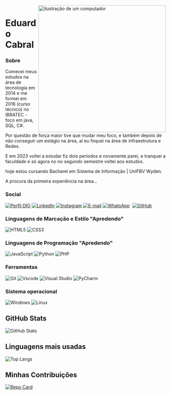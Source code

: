 <img src="https://avatars.githubusercontent.com/u/11303840?s=400&u=33128e966449da6e3e179e0510936a914cba12fe&v=4" alt="ilustração de um computador" min-width="400px" max-width="400px" width="400px" align="right">



# Eduardo Cabral
### Sobre
Comecei meus estudos na área de tecnologia em 2014 e me formei em 2016 (curso técnico) no IBRATEC - foco em java, SQL, C#.

Por questão de força maior tive que mudar meu foco, e também depois de não conseguir um estágio na área, aí eu foquei na área de infraestrutura e Redes.

E em 2023 voltei a estudar fiz dois períodos e novamente parei, e tranquei a faculdade e só agora no no segundo semestre voltei aos estudos.

hoje estou cursando Bacharel em Sistema de Informação | UniFBV Wyden.

A procura da primeira experiência na área…


### Social
[![Perfil DIO](https://img.shields.io/badge/-Meu%20Perfil%20na%20DIO-000000?style=for-the-badge&logo=gitbook&logoColor=white)](https://www.dio.me/users/educs85_ti)
[![LinkedIn](https://img.shields.io/badge/linkedin-%230077B5.svg?style=for-the-badge&logo=linkedin&logoColor=white)](https://www.linkedin.com/in/eduardo-cabral-21733221/)
[![Instagram](https://img.shields.io/badge/Instagram-%230077B5.svg?style=for-the-badge&logo=instagram&logoColor=white)](https://www.instagram.com/eduardoc85/)
[![E-mail](https://img.shields.io/badge/-Email-000?style=for-the-badge&logo=microsoft-outlook&logoColor=white)](mailto:edu_ti@outlook.com)
[![WhatsApp](https://img.shields.io/badge/WhatsApp-234ea94b?style=for-the-badge&logo=whatsapp&logoColor=white)](https://wa.me/55+81+988881820)  
[![GitHub](https://img.shields.io/badge/GitHub-E44C30?style=for-the-badge&logo=github&logoColor=white)](https://github.com/edu-ti)

### Linguagens de Marcação e Estilo "Apredendo"
 
![HTML5](https://img.shields.io/badge/HTML5-E34F26?style=for-the-badge&logo=html5&logoColor=white)
![CSS3](https://img.shields.io/badge/CSS3-1572B6?style=for-the-badge&logo=css3&logoColor=white)


### Linguagens de Programação "Apredendo"
![JavaScript](https://img.shields.io/badge/JavaScript-F7DF1E?style=for-the-badge&logo=javascript&logoColor=black)
![Python](https://img.shields.io/badge/python-3670A0?style=for-the-badge&logo=python&logoColor=ffdd54)
![PHP](https://img.shields.io/badge/PHP-3670A0?style=for-the-badge&logo=php&logoColor=ffdd54)

### Ferramentas
![Git](https://img.shields.io/badge/GIT-E44C30?style=for-the-badge&logo=git&logoColor=white)
![Vscode](https://img.shields.io/badge/Vscode-007ACC?style=for-the-badge&logo=visual-studio-code&logoColor=white)
![Visual Studio](https://img.shields.io/badge/Visual%20Studio-5C2D91.svg?style=for-the-badge&logo=visual-studio&logoColor=white)
![PyCharm](https://img.shields.io/badge/pycharm-143?style=for-the-badge&logo=pycharm&logoColor=black&color=black&labelColor=green)

### Sistema operacional

![Windows](https://img.shields.io/badge/Windows-000?style=for-the-badge&logo=windows&logoColor=2CA5E0)
![Linux](https://img.shields.io/badge/Linux-000?style=for-the-badge&logo=linux&logoColor=2CA5E0)

## GitHub Stats
![GitHub Stats](https://github-readme-stats.vercel.app/api?username=edu-ti&theme=transparent&bg_color=000&border_color=30A3DC&show_icons=true&icon_color=30A3DC&title_color=E94D5F&text_color=FFF)
## Linguagens mais usadas
![Top Langs](https://github-readme-stats-git-masterrstaa-rickstaa.vercel.app/api/top-langs/?username=edu-ti&layout=compact&bg_color=000&border_color=30A3DC&title_color=E94D5F&text_color=FFF)

## Minhas Contribuições
[![Repo Card](https://github-readme-stats.vercel.app/api/pin/?username=edu-ti&repo=dio-lab-open-source&bg_color=000&border_color=30A3DC&show_icons=true&icon_color=30A3DC&title_color=E94D5F&text_color=FFF)](https://github.com/SEUUSERNAME/SEUREPOSITORIO)